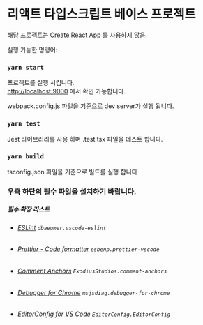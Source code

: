 # 리액트 타입스크립트 베이스 프로젝트

해당 프로젝트는 [Create React App](https://github.com/facebook/create-react-app) 를 사용하지 않음.

실행 가능한 명령어:

### `yarn start`

프로젝트를 실행 시킵니다.\
[http://localhost:9000](http://localhost:9000) 에서 확인 가능합니다.

webpack.config.js 파일을 기준으로 dev server가 실행 됩니다.

### `yarn test`

Jest 라이브러리를 사용 하며 .test.tsx 파일을 테스트 합니다.

### `yarn build`

tsconfig.json 파일을 기준으로 빌드를 실행 합니다

### 우측 하단의 필수 파일을 설치하기 바랍니다.

##### 필수 확장 리스트

- ###### [ESLint](https://marketplace.visualstudio.com/items?itemName=dbaeumer.vscode-eslint) `dbaeumer.vscode-eslint`
- ###### [Prettier - Code formatter](https://marketplace.visualstudio.com/items?itemName=esbenp.prettier-vscode) `esbenp.prettier-vscode`
- ###### [Comment Anchors](https://marketplace.visualstudio.com/items?itemName=ExodiusStudios.comment-anchors) `ExodiusStudios.comment-anchors`
- ###### [Debugger for Chrome](https://marketplace.visualstudio.com/items?itemName=msjsdiag.debugger-for-chrome) `msjsdiag.debugger-for-chrome`
- ###### [EditorConfig for VS Code](https://marketplace.visualstudio.com/items?itemName=EditorConfig.EditorConfig) `EditorConfig.EditorConfig`
